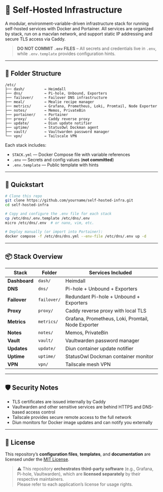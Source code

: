 # 🏡 Self-Hosted Infrastructure

A modular, environment-variable-driven infrastructure stack for running self-hosted services with Docker and Portainer. All services are organized by stack, run on a macvlan network, and support static IP addressing and secure TLS access via Caddy.

> **DO NOT COMMIT `.env` FILES** – All secrets and credentials live in `.env`, while `.env.template` provides configuration hints.

---

## 📁 Folder Structure

```
/etc/
├── dash/         → Heimdall  
├── dns/          → Pi-hole, Unbound, Exporters  
├── failover/     → Failover DNS infrastructure  
├── meal/         → Mealie recipe manager  
├── metrics/      → Grafana, Prometheus, Loki, Promtail, Node Exporter  
├── notes/        → Memos, PrivateBin  
├── portainer/    → Portainer  
├── proxy/        → Caddy reverse proxy  
├── update/       → Diun update notifier  
├── uptime/       → StatusOwl Dockman agent  
├── vault/        → Vaultwarden password manager  
└── vpn/          → Tailscale VPN  
```

Each stack includes:
- `STACK.yml` — Docker Compose file with variable references  
- `.env` — Secrets and config values (**not committed**)  
- `.env.template` — Public template with hints

---

## 🚀 Quickstart

```bash
# Clone this repo
git clone https://github.com/yourname/self-hosted-infra.git
cd self-hosted-infra

# Copy and configure the .env file for each stack
cp /etc/dns/.env.template /etc/dns/.env
micro /etc/dns/.env  # or nano, vim, etc.

# Deploy manually (or import into Portainer):
docker compose -f /etc/dns/dns.yml --env-file /etc/dns/.env up -d
```

---

## 📦 Stack Overview

| Stack         | Folder        | Services Included                          |
|---------------|---------------|--------------------------------------------|
| **Dashboard** | `dash/`       | Heimdall                                   |
| **DNS**       | `dns/`        | Pi-hole + Unbound + Exporters              |
| **Failover**  | `failover/`   | Redundant Pi-hole + Unbound + Exporters    |
| **Proxy**     | `proxy/`      | Caddy reverse proxy with local TLS         |
| **Metrics**   | `metrics/`    | Grafana, Prometheus, Loki, Promtail, Node Exporter |
| **Notes**     | `notes/`      | Memos, PrivateBin                          |
| **Vault**     | `vault/`      | Vaultwarden password manager               |
| **Updates**   | `update/`     | Diun container update notifier             |
| **Uptime**    | `uptime/`     | StatusOwl Dockman container monitor        |
| **VPN**       | `vpn/`        | Tailscale mesh VPN                         |

---

## 🛡️ Security Notes

- TLS certificates are issued internally by Caddy  
- Vaultwarden and other sensitive services are behind HTTPS and DNS-based access control  
- Tailscale provides secure remote access to the full network  
- Diun monitors for Docker image updates and can notify you externally  

---

## 📄 License

This repository’s **configuration files**, **templates**, and **documentation** are licensed under the [MIT License](LICENSE).

> ⚠️ This repository **orchestrates third-party software** (e.g., Grafana, Pi-hole, Vaultwarden), which are **licensed separately** by their respective maintainers.  
> Please refer to each application’s license for usage rights.
